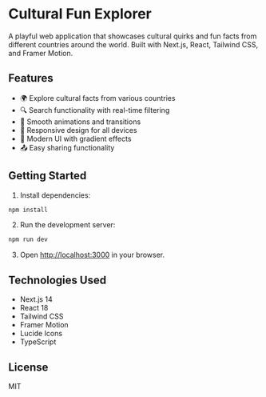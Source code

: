 # Cultural Fun Explorer

A playful web application that showcases cultural quirks and fun facts from different countries around the world. Built with Next.js, React, Tailwind CSS, and Framer Motion.

## Features

- 🌍 Explore cultural facts from various countries
- 🔍 Search functionality with real-time filtering
- 💫 Smooth animations and transitions
- 📱 Responsive design for all devices
- 🎨 Modern UI with gradient effects
- 📤 Easy sharing functionality

## Getting Started

1. Install dependencies:
```bash
npm install
```

2. Run the development server:
```bash
npm run dev
```

3. Open [http://localhost:3000](http://localhost:3000) in your browser.

## Technologies Used

- Next.js 14
- React 18
- Tailwind CSS
- Framer Motion
- Lucide Icons
- TypeScript

## License

MIT
